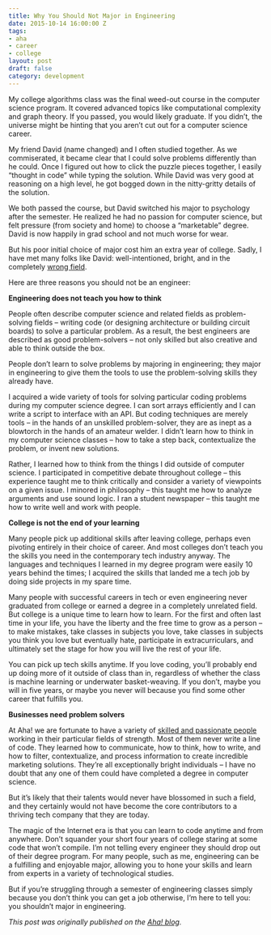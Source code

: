 ```yaml
---
title: Why You Should Not Major in Engineering
date: 2015-10-14 16:00:00 Z
tags:
- aha
- career
- college
layout: post
draft: false
category: development
---
```


My college algorithms class was the final weed-out course in the computer science program. It covered advanced topics like computational complexity and graph theory. If you passed, you would likely graduate. If you didn’t, the universe might be hinting that you aren’t cut out for a computer science career.

My friend David (name changed) and I often studied together. As we commiserated, it became clear that I could solve problems differently than he could. Once I figured out how to click the puzzle pieces together, I easily “thought in code” while typing the solution. While David was very good at reasoning on a high level, he got bogged down in the nitty-gritty details of the solution.

We both passed the course, but David switched his major to psychology after the semester. He realized he had no passion for computer science, but felt pressure (from society and home) to choose a “marketable” degree. David is now happily in grad school and not much worse for wear.

But his poor initial choice of major cost him an extra year of college. Sadly, I have met many folks like David: well-intentioned, bright, and in the completely [wrong field](http://blog.aha.io/index.php/the-only-way-to-reset-your-unhappy-career/).

Here are three reasons you should not be an engineer:

**Engineering does not teach you how to think**

People often describe computer science and related fields as problem-solving fields – writing code (or designing architecture or building circuit boards) to solve a particular problem. As a result, the best engineers are described as good problem-solvers – not only skilled but also creative and able to think outside the box.

People don’t learn to solve problems by majoring in engineering; they major in engineering to give them the tools to use the problem-solving skills they already have.

I acquired a wide variety of tools for solving particular coding problems during my computer science degree. I can sort arrays efficiently and I can write a script to interface with an API. But coding techniques are merely tools – in the hands of an unskilled problem-solver, they are as inept as a blowtorch in the hands of an amateur welder. I didn’t learn how to think in my computer science classes – how to take a step back, contextualize the problem, or invent new solutions.

Rather, I learned how to think from the things I did outside of computer science. I participated in competitive debate throughout college – this experience taught me to think critically and consider a variety of viewpoints on a given issue. I minored in philosophy – this taught me how to analyze arguments and use sound logic. I ran a student newspaper – this taught me how to write well and work with people.

**College is not the end of your learning**

Many people pick up additional skills after leaving college, perhaps even pivoting entirely in their choice of career. And most colleges don’t teach you the skills you need in the contemporary tech industry anyway. The languages and techniques I learned in my degree program were easily 10 years behind the times; I acquired the skills that landed me a tech job by doing side projects in my spare time.

Many people with successful careers in tech or even engineering never graduated from college or earned a degree in a completely unrelated field. But college is a unique time to learn how to learn.
For the first and often last time in your life, you have the liberty and the free time to grow as a person – to make mistakes, take classes in subjects you love, take classes in subjects you think you love but eventually hate, participate in extracurriculars, and ultimately set the stage for how you will live the rest of your life.

You can pick up tech skills anytime. If you love coding, you’ll probably end up doing more of it outside of class than in, regardless of whether the class is machine learning or underwater basket-weaving. If you don’t, maybe you will in five years, or maybe you never will because you find some other career that fulfills you.

**Businesses need problem solvers**

At Aha! we are fortunate to have a variety of [skilled and passionate people](http://www.aha.io/company/careers) working in their particular fields of strength. Most of them never write a line of code. They learned how to communicate, how to think, how to write, and how to filter, contextualize, and process information to create incredible marketing solutions. They’re all exceptionally bright individuals – I have no doubt that any one of them could have completed a degree in computer science.

But it’s likely that their talents would never have blossomed in such a field, and they certainly would not have become the core contributors to a thriving tech company that they are today.

The magic of the Internet era is that you can learn to code anytime and from anywhere. Don’t squander your short four years of college staring at some code that won’t compile.
I’m not telling every engineer they should drop out of their degree program. For many people, such as me, engineering can be a fulfilling and enjoyable major, allowing you to hone your skills and learn from experts in a variety of technological studies.

But if you’re struggling through a semester of engineering classes simply because you don’t think you can get a job otherwise, I’m here to tell you: you shouldn’t major in engineering.

*This post was originally published on the [Aha! blog](http://blog.aha.io/index.php/why-you-should-not-major-in-engineering/).*
